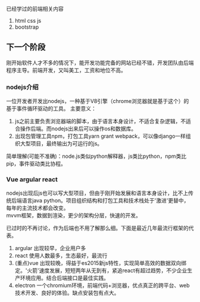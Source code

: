 已经学过的前端相关内容
1. html css js 
2. bootstrap

## 下一个阶段
刚开始软件人才不多的情况下，能开发功能完备的网站已经不错，开发团队由后端程序主导。前端开发，又叫美工，工资和地位不高。
### nodejs介绍
一位开发者开发出nodejs，一种基于V8引擎（chrome浏览器就是基于这个）的基于事件循环驱动的工具。
主要意义：
1. js之前主要负责浏览器端的脚本，由于语言本身设计，不适合复杂逻辑，不适合操作后端。而nodejs出来后可以操作os和数据库。
2. 出现包管理工具npm，打包工具yarn grant webpack，可以像django一样组织大型项目，最终输出为可运行的js。

简单理解(可能不准确)：node.js类似python解释器，js类比python，npm类比pip，事件驱动类比协程。
### Vue argular react
nodejs出现后js也可以写大型项目，但由于刚开始发展和语言本身设计，比不上传统后端语言java python。项目组织结构和打包工具和技术栈处于'激进'更替中，每年的主流技术都会改变。  
mvvm框架，数据到渲染，更少的架构分层，快速的开发。  

已过时的不再讨论，作为后端也不用了解那么细。下面是最近几年最流行框架的代表。

1. argular 出现较早，企业用户多
2. react 使用人数最多，生态最好，最流行
3. (重点)vue 出现较晚，得益于es2015新js特性，实现简单高效的数据双向绑定。'火箭'速度发展，短短两年从无到有，紧追react有超过趋势，不少企业生产环境应用。结合后端接口是最佳实践。
4. electron 一个chromium环境，前端代码+浏览器，优点真正的跨平台、web技术开发、良好的体验。缺点安装包有点大。




